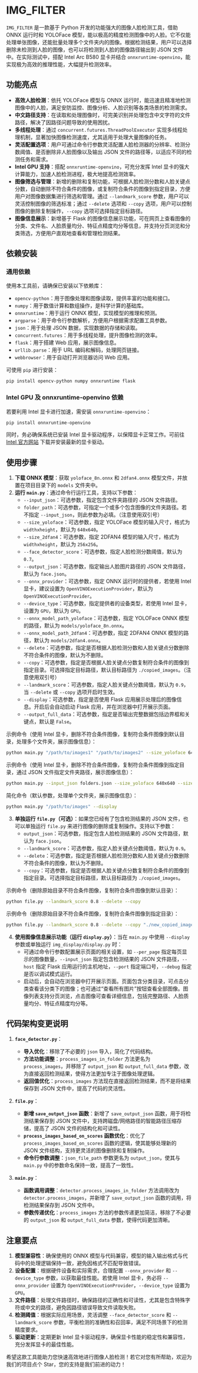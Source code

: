 # IMG_FILTER

`IMG_FILTER` 是一款基于 Python 开发的功能强大的图像人脸检测工具，借助 ONNX 运行时和 YOLOFace 模型，能以极高的精度检测图像中的人脸。它不仅能处理单张图像，还能批量处理多个文件夹内的图像。根据检测结果，用户可以选择删除未检测到人脸的图像，也可以将检测到人脸的图像路径输出到 JSON 文件中。在实际测试中，搭配 Intel Arc B580 显卡并结合 `onnxruntime-openvino`，能实现极为高效的推理性能，大幅提升检测效率。

## 功能亮点

- **高效人脸检测**：依托 YOLOFace 模型与 ONNX 运行时，能迅速且精准地检测图像中的人脸，满足安防监控、图像分析、人脸识别等各类场景的检测需求。
- **中文路径支持**：在读取和处理图像时，可完美识别并处理包含中文字符的文件路径，解决了因路径问题导致的使用困扰。
- **多线程处理**：通过 `concurrent.futures.ThreadPoolExecutor` 实现多线程处理机制，显著加快图像检测速度，尤其适用于处理大量图像的任务。
- **灵活配置选项**：用户可通过命令行参数灵活配置人脸检测器的分辨率、检测分数阈值、是否删除非人脸图像以及输出 JSON 文件的路径等，以适应不同的检测任务和需求。
- **Intel GPU 支持**：搭配 `onnxruntime-openvino`，可充分发挥 Intel 显卡的强大计算能力，加速人脸检测进程，极大地提高检测效率。
- **图像筛选与管理**：新增的删除和复制功能，可根据人脸检测分数和人脸关键点分数，自动删除不符合条件的图像，或复制符合条件的图像到指定目录，方便用户对图像数据集进行筛选和管理。通过 `--landmark_score` 参数，用户可以灵活控制图像的筛选标准；通过 `--delete` 选项和 `--copy` 选项，用户可以控制图像的删除复制操作，`--copy` 选项可选择指定目标路径。
- **图像信息展示**：新增基于 Flask 的图像信息展示功能，可在网页上查看图像的分类、文件名、人脸质量均分、特征点精度均分等信息，并支持分页浏览和分类筛选，方便用户直观地查看和管理检测结果。

## 依赖安装

### 通用依赖

使用本工具前，请确保已安装以下依赖库：

- `opencv-python`：用于图像处理和图像读取，提供丰富的功能和接口。
- `numpy`：用于数值计算和数组操作，是科学计算的基础库。
- `onnxruntime`：用于运行 ONNX 模型，实现模型的推理和预测。
- `argparse`：用于命令行参数解析，方便用户根据需求配置工具参数。
- `json`：用于处理 JSON 数据，实现数据的存储和读取。
- `concurrent.futures`：用于多线程处理，提升图像检测的效率。
- `flask`：用于搭建 Web 应用，展示图像信息。
- `urllib.parse`：用于 URL 编码和解码，处理网页链接。
- `webbrowser`：用于自动打开浏览器访问 Web 应用。

可使用 `pip` 进行安装：

```bash
pip install opencv-python numpy onnxruntime flask
```

### Intel GPU 及 onnxruntime-openvino 依赖

若要利用 Intel 显卡进行加速，需安装 `onnxruntime-openvino`：

```bash
pip install onnxruntime-openvino
```

同时，务必确保系统已安装 Intel 显卡驱动程序，以保障显卡正常工作。可前往 [Intel 官方网站](https://www.intel.com/content/www/us/en/download-center/home.html) 下载并安装最新的显卡驱动。

## 使用步骤

1. **下载 ONNX 模型**：获取 `yoloface_8n.onnx` 和 `2dfan4.onnx` 模型文件，并放置在项目目录下的 `models` 文件夹中。
2. **运行 `main.py`**：通过命令行运行工具，支持以下参数：
    - `--input_json`：可选参数，指定包含文件夹路径的 JSON 文件路径。
    - `folder_path`：可选参数，可指定一个或多个包含图像的文件夹路径。若不指定 `--input_json`，则此参数为必填。（注意使用双引号）
    - `--size_yoloface`：可选参数，指定 YOLOFace 模型的输入尺寸，格式为 `widthxheight`，默认为 `640x640`。
    - `--size_2dfan4`：可选参数，指定 2DFAN4 模型的输入尺寸，格式为 `widthxheight`，默认为 `256x256`。
    - `--face_detector_score`：可选参数，指定人脸检测分数阈值，默认为 `0.7`。
    - `--output_json`：可选参数，指定输出人脸图片路径的 JSON 文件路径，默认为 `face.json`。
    - `--onnx_provider`：可选参数，指定 ONNX 运行时的提供者，若使用 Intel 显卡，建议设置为 `OpenVINOExecutionProvider`，默认为 `OpenVINOExecutionProvider`。
    - `--device_type`：可选参数，指定提供者的设备类型，若使用 Intel 显卡，设置为 `GPU`，默认为 `GPU`。
    - `--onnx_model_path_yoloface`：可选参数，指定 YOLOFace ONNX 模型的路径，默认为 `models/yoloface_8n.onnx`。
    - `--onnx_model_path_2dfan4`：可选参数，指定 2DFAN4 ONNX 模型的路径，默认为 `models/2dfan4.onnx`。
    - `--delete`：可选参数，指定是否根据人脸检测分数和人脸关键点分数删除不符合条件的图像，默认为不删除。
    - `--copy`：可选参数，指定是否根据人脸关键点分数复制符合条件的图像到指定目录。可选择指定目标路径，默认目标路径为 `./copied_images`。（注意使用双引号）
    - `--landmark_score`：可选参数，指定人脸关键点分数阈值，默认为 `0.9`，当 `--delete` 或 `--copy` 选项开启时生效。
    - `--display`：可选参数，指定是否使用 Flask 应用展示处理后的图像信息。开启后会自动启动 Flask 应用，并在浏览器中打开展示页面。
    - `--output_full_data`：可选参数，指定是否输出完整数据包括边界框和关键点，默认是 `False`。

示例命令（使用 Intel 显卡，删除不符合条件图像，复制符合条件图像到默认目录，处理多个文件夹，展示图像信息）：

```bash
python main.py "/path/to/images1" "/path/to/images2" --size_yoloface 640x640 --size_2dfan4 256x256 --face_detector_score 0.7 --delete --landmark_score 0.9 --output_json face.json --onnx_provider OpenVINOExecutionProvider --device_type GPU --onnx_model_path_yoloface models/yoloface_8n.onnx --onnx_model_path_2dfan4 models/2dfan4.onnx --copy --display
```

示例命令（使用 Intel 显卡，删除不符合条件图像，复制符合条件图像到指定目录，通过 JSON 文件指定文件夹路径，展示图像信息）：

```bash
python main.py --input_json folders.json --size_yoloface 640x640 --size_2dfan4 256x256 --face_detector_score 0.7 --delete --landmark_score 0.9 --output_json face.json --onnx_provider OpenVINOExecutionProvider --device_type GPU --onnx_model_path_yoloface models/yoloface_8n.onnx --onnx_model_path_2dfan4 models/2dfan4.onnx --copy "./new_copied_images" --display
```

简化命令（默认参数，处理单个文件夹，展示图像信息）：

```bash
python main.py "/path/to/images" --display
```

3. **单独运行 `file.py`（可选）**：如果您已经有了包含检测结果的 JSON 文件，也可以单独运行 `file.py` 来进行图像的删除或复制操作。支持以下参数：
    - `output_json`：可选参数，指定包含人脸检测结果的 JSON 文件路径，默认为 `face.json`。
    - `--landmark_score`：可选参数，指定人脸关键点分数阈值，默认为 `0.9`。
    - `--delete`：可选参数，指定是否根据人脸检测分数和人脸关键点分数删除不符合条件的图像，默认为不删除。
    - `--copy`：可选参数，指定是否根据人脸关键点分数复制符合条件的图像到指定目录。可选择指定目标路径，默认目标路径为 `./copied_images`。

示例命令（删除原始目录不符合条件图像，复制符合条件图像到默认目录）：

```bash
python file.py --landmark_score 0.8 --delete --copy
```

示例命令（删除原始目录不符合条件图像，复制符合条件图像到指定目录）：

```bash
python file.py --landmark_score 0.8 --delete --copy "./new_copied_images"
```

4. **使用图像信息展示功能（运行 `display.py`）**：当在 `main.py` 中使用 `--display` 参数或单独运行 `img_display/display.py` 时：
    - 可通过命令行参数配置展示页面的相关设置，如 `--per_page` 指定每页显示的图像数量，`--input_json` 指定包含检测结果的 JSON 文件路径，`--host` 指定 Flask 应用运行的主机地址，`--port` 指定端口号，`--debug` 指定是否以调试模式运行。
    - 启动后，会自动在浏览器中打开展示页面。页面包含分类目录，可点击分类查看该分类下的图像；也可通过“查看所有图片”按钮查看全部图像。图像列表支持分页浏览，点击图像可查看详细信息，包括完整路径、人脸质量均分、特征点精度均分等。

## 代码架构变更说明

1. **`face_detector.py`**：
    - **导入优化**：移除了不必要的 `json` 导入，简化了代码结构。
    - **方法功能调整**：`process_images_in_folder` 方法更名为 `process_images`，并移除了 `output_json` 和 `output_full_data` 参数，改为直接返回检测结果，使得方法更加专注于图像处理逻辑。
    - **返回值优化**：`process_images` 方法现在直接返回检测结果，而不是将结果保存到 JSON 文件中，提高了代码的灵活性。

2. **`file.py`**：
    - **新增 `save_output_json` 函数**：新增了 `save_output_json` 函数，用于将检测结果保存到 JSON 文件中，支持跨磁盘/网络路径的智能路径压缩存储，提高了 JSON 文件的结构化和可读性。
    - **`process_images_based_on_scores` 函数优化**：优化了 `process_images_based_on_scores` 函数的逻辑，使其能够处理新的 JSON 文件结构，支持更灵活的图像删除和复制操作。
    - **命令行参数调整**：`json_file_path` 参数更名为 `output_json`，使其与 `main.py` 中的参数命名保持一致，提高了一致性。

3. **`main.py`**：
    - **函数调用调整**：`detector.process_images_in_folder` 方法调用改为 `detector.process_images`，并新增了 `save_output_json` 函数的调用，将检测结果保存到 JSON 文件中。
    - **参数传递优化**：`process_images` 方法的参数传递更加简洁，移除了不必要的 `output_json` 和 `output_full_data` 参数，使得代码更加清晰。

## 注意要点

1. **模型兼容性**：确保使用的 ONNX 模型与代码兼容，模型的输入输出格式与代码中的处理逻辑保持一致，避免因格式不匹配导致错误。
2. **设备配置**：根据硬件设备和实际需求，合理配置 `--onnx_provider` 和 `--device_type` 参数，以获取最佳性能。若使用 Intel 显卡，务必将 `--onnx_provider` 设置为 `OpenVINOExecutionProvider`，`--device_type` 设置为 `GPU`。
3. **文件路径**：处理文件路径时，确保路径的正确性和可读性，尤其是包含特殊字符或中文的路径，避免因路径错误导致文件读取失败。
4. **检测阈值**：根据实际应用场景，灵活调整 `--face_detector_score` 和 `--landmark_score` 参数，平衡检测的准确性和召回率，满足不同场景下的检测精度要求。
5. **驱动更新**：定期更新 Intel 显卡驱动程序，确保显卡性能的稳定性和兼容性，充分发挥显卡的最佳性能。

希望这款工具能助力您快速高效地进行图像人脸检测！若它对您有所帮助，欢迎为我们的项目点个 Star，您的支持是我们前进的动力！